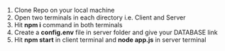 1. Clone Repo on your local machine
2. Open two terminals in each directory i.e. Client and Server
3. Hit **npm i** command in both terminals
4. Create a **config.env** file in server folder and give your DATABASE link
5. Hit **npm start** in client terminal and **node app.js** in server terminal
